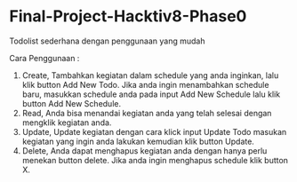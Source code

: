 # Final-Project-Hacktiv8-Phase0

Todolist sederhana dengan penggunaan yang mudah

Cara Penggunaan : 
1. Create, Tambahkan kegiatan dalam schedule yang anda inginkan, lalu klik button Add New Todo. Jika anda ingin menambahkan schedule baru, masukkan schedule anda pada input Add New Schedule lalu klik button Add New Schedule.
2. Read, Anda bisa menandai kegiatan anda yang telah selesai dengan mengklik kegiatan anda.
3. Update, Update kegiatan dengan cara klick input Update Todo masukan kegiatan yang ingin anda lakukan kemudian klik button Update.
4. Delete, Anda dapat menghapus kegiatan anda dengan hanya perlu menekan button delete. Jika anda ingin menghapus schedule klik button X.
